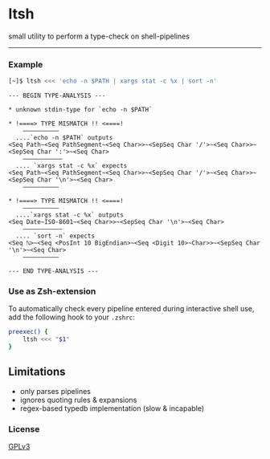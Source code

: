 # ltsh
small utility to perform a type-check on shell-pipelines
<hr/>

### Example

```sh
[~]$ ltsh <<< 'echo -n $PATH | xargs stat -c %x | sort -n'
```
```
--- BEGIN TYPE-ANALYSIS ---

* unknown stdin-type for `echo -n $PATH`

* !====> TYPE MISMATCH !! <====!
    ——————————
  ....`echo -n $PATH` outputs
<Seq Path~<Seq PathSegment~<Seq Char>>~<SepSeq Char '/'>~<Seq Char>>~<SepSeq Char ':'>~<Seq Char>
    ———————————
  .... `xargs stat -c %x` expects
<Seq Path~<Seq PathSegment~<Seq Char>>~<SepSeq Char '/'>~<Seq Char>>~<SepSeq Char '\n'>~<Seq Char>
    ——————————

* !====> TYPE MISMATCH !! <====!
    ——————————
  ....`xargs stat -c %x` outputs
<Seq Date~ISO-8601~<Seq Char>>~<SepSeq Char '\n'>~<Seq Char>
    ———————————
  .... `sort -n` expects
<Seq ℕ>~<Seq <PosInt 10 BigEndian>~<Seq <Digit 10>~Char>>~<SepSeq Char '\n'>~<Seq Char>
    ——————————

--- END TYPE-ANALYSIS ---
```


### Use as Zsh-extension
To automatically check every pipeline entered during interactive shell
use, add the following hook to your `.zshrc`:

```sh
preexec() {
    ltsh <<< "$1"
}
```

## Limitations

* only parses pipelines
* ignores quoting rules & expansions
* regex-based typedb implementation (slow & incapable)


### License
[GPLv3](COPYING)
